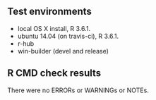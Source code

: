 ## Test environments

* local OS X install, R 3.6.1.
* ubuntu 14.04 (on travis-ci), R 3.6.1.
* r-hub
* win-builder (devel and release)

## R CMD check results

There were no ERRORs or WARNINGs or NOTEs. 
